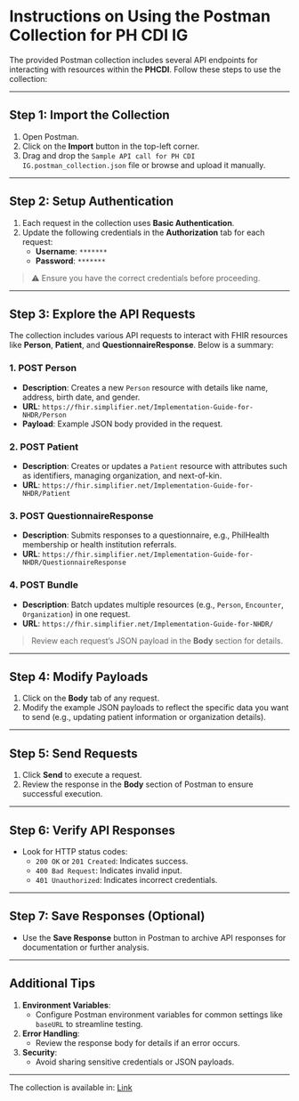# Instructions on Using the Postman Collection for PH CDI IG

The provided Postman collection includes several API endpoints for interacting with resources within the **PHCDI**. Follow these steps to use the collection:

---

## Step 1: Import the Collection
1. Open Postman.
2. Click on the **Import** button in the top-left corner.
3. Drag and drop the `Sample API call for PH CDI IG.postman_collection.json` file or browse and upload it manually.

---

## Step 2: Setup Authentication
1. Each request in the collection uses **Basic Authentication**.
2. Update the following credentials in the **Authorization** tab for each request:
   - **Username**: `*******`
   - **Password**: `*******`

> ⚠️ Ensure you have the correct credentials before proceeding.

---

## Step 3: Explore the API Requests
The collection includes various API requests to interact with FHIR resources like **Person**, **Patient**, and **QuestionnaireResponse**. Below is a summary:

### 1. POST Person
- **Description**: Creates a new `Person` resource with details like name, address, birth date, and gender.
- **URL**: `https://fhir.simplifier.net/Implementation-Guide-for-NHDR/Person`
- **Payload**: Example JSON body provided in the request.

### 2. POST Patient
- **Description**: Creates or updates a `Patient` resource with attributes such as identifiers, managing organization, and next-of-kin.
- **URL**: `https://fhir.simplifier.net/Implementation-Guide-for-NHDR/Patient`

### 3. POST QuestionnaireResponse
- **Description**: Submits responses to a questionnaire, e.g., PhilHealth membership or health institution referrals.
- **URL**: `https://fhir.simplifier.net/Implementation-Guide-for-NHDR/QuestionnaireResponse`

### 4. POST Bundle
- **Description**: Batch updates multiple resources (e.g., `Person`, `Encounter`, `Organization`) in one request.
- **URL**: `https://fhir.simplifier.net/Implementation-Guide-for-NHDR/`

> Review each request’s JSON payload in the **Body** section for details.

---

## Step 4: Modify Payloads
1. Click on the **Body** tab of any request.
2. Modify the example JSON payloads to reflect the specific data you want to send (e.g., updating patient information or organization details).

---

## Step 5: Send Requests
1. Click **Send** to execute a request.
2. Review the response in the **Body** section of Postman to ensure successful execution.

---

## Step 6: Verify API Responses
- Look for HTTP status codes:
  - `200 OK` or `201 Created`: Indicates success.
  - `400 Bad Request`: Indicates invalid input.
  - `401 Unauthorized`: Indicates incorrect credentials.

---

## Step 7: Save Responses (Optional)
- Use the **Save Response** button in Postman to archive API responses for documentation or further analysis.

---

## Additional Tips
1. **Environment Variables**:
   - Configure Postman environment variables for common settings like `baseURL` to streamline testing.
2. **Error Handling**:
   - Review the response body for details if an error occurs.
3. **Security**:
   - Avoid sharing sensitive credentials or JSON payloads.

---

The collection is available in: [Link](https://drive.google.com/drive/folders/15wzkHgJHqcV-0nqMyLZQ6Jr2o5OTL9Vw?usp=sharing)
